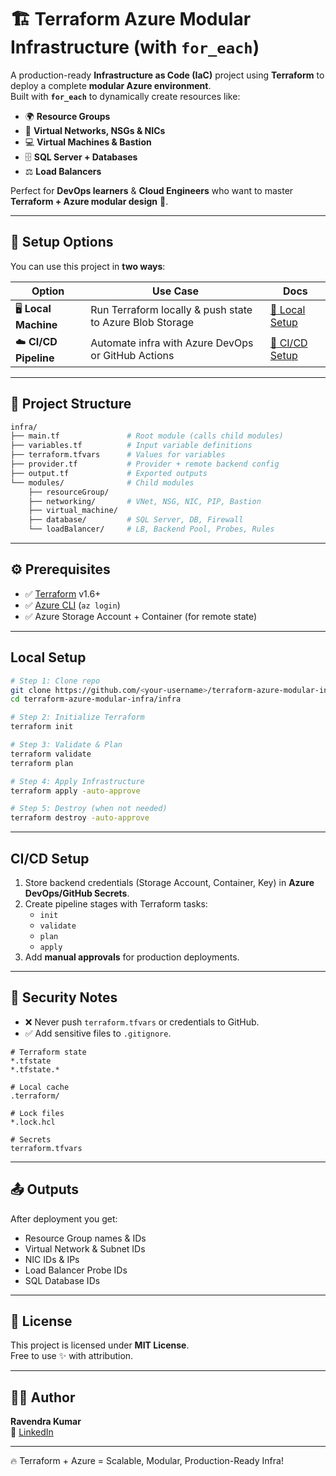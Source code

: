 # 🏗️ Terraform Azure Modular Infrastructure (with `for_each`)

A production-ready **Infrastructure as Code (IaC)** project using **Terraform** to deploy a complete **modular Azure environment**.  
Built with **`for_each`** to dynamically create resources like:

- 🌍 **Resource Groups**  
- 🔌 **Virtual Networks, NSGs & NICs**  
- 💻 **Virtual Machines & Bastion**  
- 🗄️ **SQL Server + Databases**  
- ⚖️ **Load Balancers**

Perfect for **DevOps learners** & **Cloud Engineers** who want to master **Terraform + Azure modular design** 🚀.

---

## 🔧 Setup Options

You can use this project in **two ways**:

| Option | Use Case | Docs |
|--------|----------|------|
| 🖥️ **Local Machine** | Run Terraform locally & push state to Azure Blob Storage | [📂 Local Setup](#local-setup) |
| ☁️ **CI/CD Pipeline** | Automate infra with Azure DevOps or GitHub Actions | [🚀 CI/CD Setup](#cicd-setup) |

---

## 📂 Project Structure

```bash
infra/
├── main.tf               # Root module (calls child modules)
├── variables.tf          # Input variable definitions
├── terraform.tfvars      # Values for variables
├── provider.tf           # Provider + remote backend config
├── output.tf             # Exported outputs
└── modules/              # Child modules
    ├── resourceGroup/
    ├── networking/       # VNet, NSG, NIC, PIP, Bastion
    ├── virtual_machine/
    ├── database/         # SQL Server, DB, Firewall
    └── loadBalancer/     # LB, Backend Pool, Probes, Rules
```

---

## ⚙️ Prerequisites

- ✅ [Terraform](https://developer.hashicorp.com/terraform/downloads) v1.6+  
- ✅ [Azure CLI](https://learn.microsoft.com/en-us/cli/azure/install-azure-cli) (`az login`)  
- ✅ Azure Storage Account + Container (for remote state)

---

##  Local Setup

```bash
# Step 1: Clone repo
git clone https://github.com/<your-username>/terraform-azure-modular-infra.git
cd terraform-azure-modular-infra/infra

# Step 2: Initialize Terraform
terraform init

# Step 3: Validate & Plan
terraform validate
terraform plan

# Step 4: Apply Infrastructure
terraform apply -auto-approve

# Step 5: Destroy (when not needed)
terraform destroy -auto-approve
```

---

## CI/CD Setup

1. Store backend credentials (Storage Account, Container, Key) in **Azure DevOps/GitHub Secrets**.  
2. Create pipeline stages with Terraform tasks:  
   - `init`  
   - `validate`  
   - `plan`  
   - `apply`  
3. Add **manual approvals** for production deployments.  

---

## 🔐 Security Notes

- ❌ Never push `terraform.tfvars` or credentials to GitHub.  
- ✅ Add sensitive files to `.gitignore`.  

```gitignore
# Terraform state
*.tfstate
*.tfstate.*

# Local cache
.terraform/

# Lock files
*.lock.hcl

# Secrets
terraform.tfvars
```

---

## 📤 Outputs

After deployment you get:  
- Resource Group names & IDs  
- Virtual Network & Subnet IDs  
- NIC IDs & IPs  
- Load Balancer Probe IDs  
- SQL Database IDs  

---

## 📃 License

This project is licensed under **MIT License**.  
Free to use ✨ with attribution.

---

## 👨‍💻 Author

**Ravendra Kumar**  
🔗 [LinkedIn](https://www.linkedin.com/in/ravendra-kumar-21ba29218)  

---

🔥 Terraform + Azure = Scalable, Modular, Production-Ready Infra!
